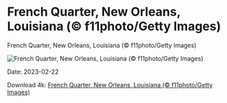 # French Quarter, New Orleans, Louisiana (© f11photo/Getty Images)

French Quarter, New Orleans, Louisiana (© f11photo/Getty Images)

![French Quarter, New Orleans, Louisiana (© f11photo/Getty Images)](https://bing.com/th?id=OHR.MardiGrasNOLA_EN-US2138635038_UHD.jpg&rf=LaDigue_UHD.jpg&pid=hp&w=1024&h=576&rs=1&c=4)

Date: 2023-02-22

Download 4k: [French Quarter, New Orleans, Louisiana (© f11photo/Getty Images)](https://bing.com/th?id=OHR.MardiGrasNOLA_EN-US2138635038_UHD.jpg&rf=LaDigue_UHD.jpg&pid=hp&w=3840&h=2160&rs=1&c=4)

